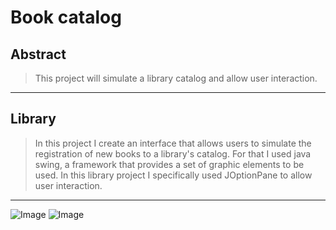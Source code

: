 # Book catalog

## Abstract
> This project will simulate a library catalog and allow user interaction.
---

## Library
> In this project I create an interface that allows users to simulate the registration of new books to a library's catalog.
> For that I used java swing, a framework that provides a set of graphic elements to be used. In this library project I 
> specifically used JOptionPane to allow user interaction.
---

![Image](https://img.shields.io/badge/Java-ED8B00?style=for-the-badge&logo=java&logoColor=white)
![Image](https://img.shields.io/badge/IntelliJ_IDEA-000000.svg?style=for-the-badge&logo=intellij-idea&logoColor=white)
